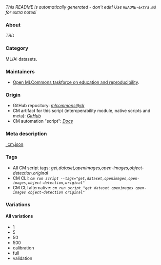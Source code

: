 *This README is automatically generated - don't edit! Use `README-extra.md` for extra notes!*

### About

*TBD*

### Category

ML/AI datasets.

### Maintainers

* [Open MLCommons taskforce on education and reproducibility](https://github.com/mlcommons/ck/blob/master/docs/mlperf-education-workgroup.md).

### Origin

* GitHub repository: *[mlcommons@ck](https://github.com/mlcommons/ck/tree/master/cm-mlops)*
* CM artifact for this script (interoperability module, native scripts and meta): *[GitHub](https://github.com/mlcommons/ck/tree/master/cm-mlops/script/get-dataset-openimages)*
* CM automation "script": *[Docs](https://github.com/octoml/ck/blob/master/docs/list_of_automations.md#script)*


### Meta description
[_cm.json](_cm.json)


### Tags
* All CM script tags: *get,dataset,openimages,open-images,object-detection,original*
* CM CLI: *`cm run script --tags="get,dataset,openimages,open-images,object-detection,original"`*
* CM CLI alternative: *`cm run script "get dataset openimages open-images object-detection original"`*


### Variations
#### All variations
* 1
* 5
* 50
* 500
* calibration
* full
* validation
